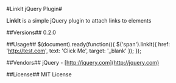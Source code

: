 #LinkIt jQuery Plugin#

**LinkIt** is a simple jQuery plugin to attach links to elements

##Versions##
0.2.0

##Usage##
    $(document).ready(function(){
        $('span').linkIt({
            href: 'http://test.com',
            text: 'Click Me',
            target: '_blank'
        });
    });

##Vendors##
jQuery  - [http://jquery.com](http://jquery.com)

##License##
MIT License